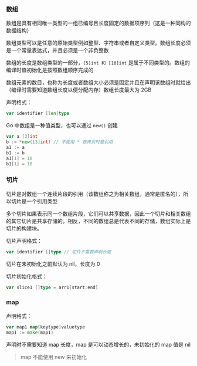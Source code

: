 ### 数组

数组是具有相同唯一类型的一组已编号且长度固定的数据项序列（这是一种同构的数据结构）

数组类型可以是任意的原始类型例如整型、字符串或者自定义类型。数组长度必须是一个常量表达式，并且必须是一个非负整数

数组的长度是数组类型的一部分，`[5]int 和 [10]int` 是属于不同类型的。数组的编译时值初始化是按照数组顺序完成的

数组元素的数目，也称为长度或者数组大小必须是固定并且在声明该数组时就给出（编译时需要知道数组长度以便分配内存）数组长度最大为 2GB

声明格式：

```go
var identifier [len]type
```

Go 中数组是一种值类型，也可以通过 `new()` 创建

```go
var a [3]int
b := *new([3]int) // 不使用 * 做拷贝时是引用
a1 := a
b1 := b
a1[1] = 10
b1[1] = 10
```

### 切片

切片是对数组一个连续片段的引用（该数组称之为相关数组，通常是匿名的），所以切片是一个引用类型

多个切片如果表示同一个数组片段，它们可以共享数据，因此一个切片和相关数组的其它切片是共享存储的，相反，不同的数组总是代表不同的存储，数组实际上是切片的构建块。

切片声明格式：

```go
var identifier []type // 切片不需要声明长度
```

切片在未初始化之前默认为 nil，长度为 0

切片初始化格式：

```go
var slice1 []type = arr1[start:end]
```

### map

声明格式：

```go
var map1 map[keytype]valuetype
map1 := make(map1)
```

声明时不需要知道 map 长度，map 是可以动态增长的，未初始化的 map 值是 nil

> map 不能使用 new 来初始化

